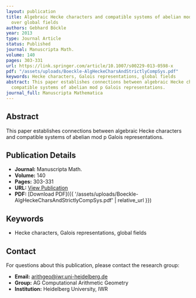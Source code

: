 ```yaml
---
layout: publication
title: Algebraic Hecke characters and compatible systems of abelian mod p Galois representations
  over global fields
authors: Gebhard Böckle
year: 2013
type: Journal Article
status: Published
journal: Manuscripta Math.
volume: 140
pages: 303-331
url: https://link.springer.com/article/10.1007/s00229-013-0598-x
pdf: "/assets/uploads/Boeckle-AlgHeckeCharsAndStrictlyCompSys.pdf"
keywords: Hecke characters, Galois representations, global fields
abstract: This paper establishes connections between algebraic Hecke characters and
  compatible systems of abelian mod p Galois representations.
journal_full: Manuscripta Mathematica
---
```

## Abstract

This paper establishes connections between algebraic Hecke characters and compatible systems of abelian mod p Galois representations.

## Publication Details

- **Journal:** Manuscripta Math.
- **Volume:** 140
- **Pages:** 303-331
- **URL:** [View Publication](https://link.springer.com/article/10.1007/s00229-013-0598-x)
- **PDF:** [Download PDF]({{ '/assets/uploads/Boeckle-AlgHeckeCharsAndStrictlyCompSys.pdf' | relative_url }})

## Keywords

- Hecke characters, Galois representations, global fields


## Contact

For questions about this publication, please contact the research group:
- **Email:** arithgeo@iwr.uni-heidelberg.de
- **Group:** AG Computational Arithmetic Geometry
- **Institution:** Heidelberg University, IWR